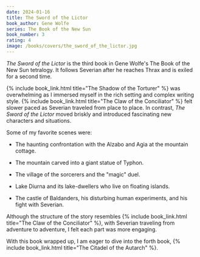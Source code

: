 ```yaml
---
date: 2024-01-16
title: The Sword of the Lictor
book_author: Gene Wolfe
series: The Book of the New Sun
book_number: 3
rating: 4
image: /books/covers/the_sword_of_the_lictor.jpg
---
```


<cite class="book-title">The Sword of the Lictor</cite> is the third book in
Gene Wolfe's The Book of the New Sun tetralogy. It follows Severian after he
reaches Thrax and is exiled for a second time.

{% include book_link.html title="The Shadow of the Torturer" %} was
overwhelming as I immersed myself in the rich setting and complex writing
style. {% include book_link.html title="The Claw of the Conciliator" %} felt
slower paced as Severian traveled from place to place. In contrast, <cite
class="book-title">The Sword of the Lictor</cite> moved briskly and introduced
fascinating new characters and situations.

Some of my favorite scenes were:

- The haunting confrontation with the Alzabo and Agia at the mountain cottage.

- The mountain carved into a giant statue of Typhon.

- The village of the sorcerers and the "magic" duel.

- Lake Diurna and its lake-dwellers who live on floating islands.

- The castle of Baldanders, his disturbing human experiments, and his fight
  with Severian.

Although the structure of the story resembles {% include book_link.html
title="The Claw of the Conciliator" %}, with Severian traveling from adventure
to adventure, I felt each part was more engaging.

With this book wrapped up, I am eager to dive into the forth book, {% include
book_link.html title="The Citadel of the Autarch" %}.
